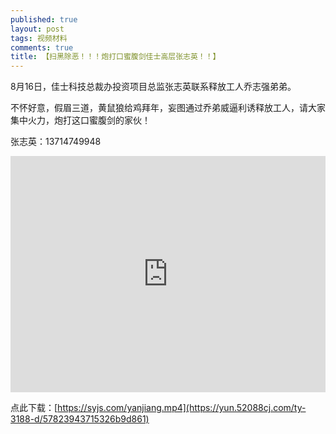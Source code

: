 ```yaml
---
published: true
layout: post
tags: 视频材料
comments: true
title: 【扫黑除恶！！！炮打口蜜腹剑佳士高层张志英！！】
---
```


8月16日，佳士科技总裁办投资项目总监张志英联系释放工人乔志强弟弟。

不怀好意，假眉三道，黄鼠狼给鸡拜年，妄图通过乔弟威逼利诱释放工人，请大家集中火力，炮打这口蜜腹剑的家伙！

张志英：13714749948

<div style="width: 100%; height: 0px; position: relative; padding-bottom: 75.000%;"><iframe src="https://yun.52088cj.com/ty-3188-ck/57823943715326b9d861" frameborder="0" width="100%" height="100%" allowfullscreen style="width: 100%; height: 100%; position: absolute;"></iframe></div>

点此下载：[https://syjs.com/yanjiang.mp4](https://yun.52088cj.com/ty-3188-d/57823943715326b9d861)
